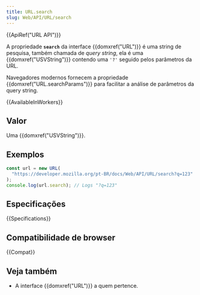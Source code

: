 ```yaml
---
title: URL.search
slug: Web/API/URL/search
---
```


{{ApiRef("URL API")}}

A propriedade **`search`** da interface {{domxref("URL")}} é uma string de pesquisa, também chamada de _query string_, ela é uma {{domxref("USVString")}} contendo uma `'?'` seguido pelos parâmetros da URL.

Navegadores modernos fornecem a propriedade {{domxref("URL.searchParams")}} para facilitar a análise de parâmetros da query string.

{{AvailableInWorkers}}

## Valor

Uma {{domxref("USVString")}}.

## Exemplos

```js
const url = new URL(
  "https://developer.mozilla.org/pt-BR/docs/Web/API/URL/search?q=123"
);
console.log(url.search); // Logs "?q=123"
```

## Especificações

{{Specifications}}

## Compatibilidade de browser

{{Compat}}

## Veja também

- A interface {{domxref("URL")}} a quem pertence.
